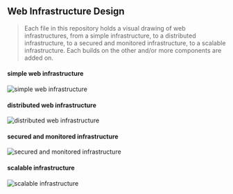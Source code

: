 ## Web Infrastructure Design
> Each file in this repository holds a visual drawing of web infrastructures, from a simple infrastructure, to a distributed infrastructure, to a secured and monitored infrastructure, to a scalable infrastructure. Each builds on the other and/or more components are added on. 

#### simple web infrastructure
![simple web infrastructure](https://i.imgur.com/pbknvAn.jpg)
#### distributed web infrastructure
![distributed web infrastructure](https://i.imgur.com/n75BOnC.jpg)
#### secured and monitored infrastructure
![secured and monitored infrastructure](https://i.imgur.com/75k7rlK.jpg)
#### scalable infrastructure
![scalable infrastructure](https://i.imgur.com/AVOdeVZ.jpg)
